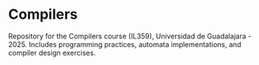 # Compilers
Repository for the Compilers course (IL359), Universidad de Guadalajara - 2025. Includes programming practices, automata implementations, and compiler design exercises.
